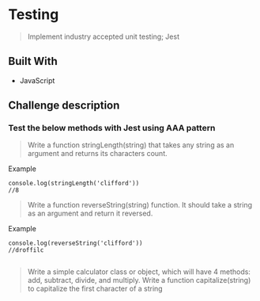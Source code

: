 # Testing

> Implement industry accepted unit testing; Jest


## Built With

- JavaScript

## Challenge description


### Test the below methods with Jest using AAA pattern

> Write a function stringLength(string) that takes any string as an argument and returns its characters count.

Example

```
console.log(stringLength('clifford'))
//8

```
> Write a function reverseString(string) function. It should take a string as an argument and return it reversed.

Example

```
console.log(reverseString('clifford'))
//droffilc


```
> Write a simple calculator class or object, which will have 4 methods: add, subtract, divide, and multiply.
> Write a function capitalize(string) to capitalize the first character of a string
